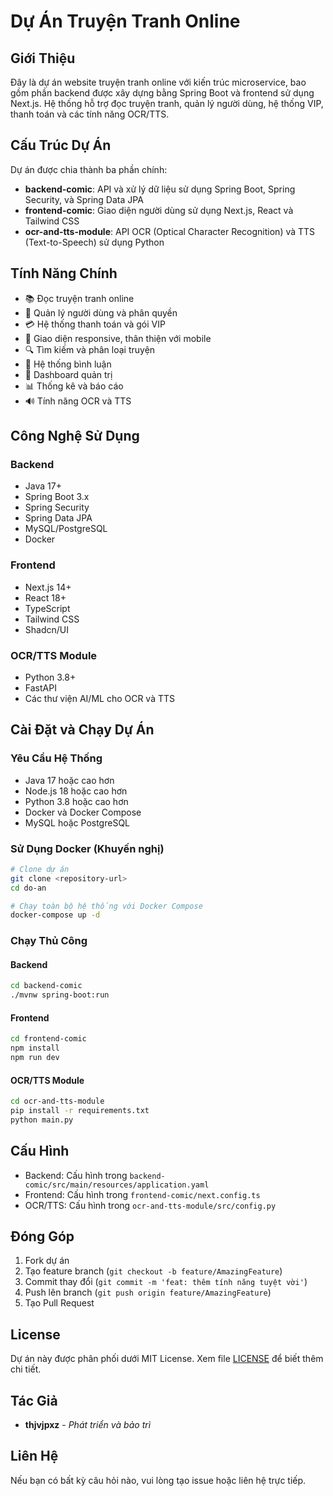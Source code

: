 # Dự Án Truyện Tranh Online

## Giới Thiệu

Đây là dự án website truyện tranh online với kiến trúc microservice, bao gồm phần backend được xây dựng bằng Spring Boot và frontend sử dụng Next.js. Hệ thống hỗ trợ đọc truyện tranh, quản lý người dùng, hệ thống VIP, thanh toán và các tính năng OCR/TTS.

## Cấu Trúc Dự Án

Dự án được chia thành ba phần chính:

- **backend-comic**: API và xử lý dữ liệu sử dụng Spring Boot, Spring Security, và Spring Data JPA
- **frontend-comic**: Giao diện người dùng sử dụng Next.js, React và Tailwind CSS
- **ocr-and-tts-module**: API OCR (Optical Character Recognition) và TTS (Text-to-Speech) sử dụng Python

## Tính Năng Chính

- 📚 Đọc truyện tranh online
- 👤 Quản lý người dùng và phân quyền
- 💳 Hệ thống thanh toán và gói VIP
- 📱 Giao diện responsive, thân thiện với mobile
- 🔍 Tìm kiếm và phân loại truyện
- 💬 Hệ thống bình luận
- 🎯 Dashboard quản trị
- 📊 Thống kê và báo cáo
- 🔊 Tính năng OCR và TTS

## Công Nghệ Sử Dụng

### Backend

- Java 17+
- Spring Boot 3.x
- Spring Security
- Spring Data JPA
- MySQL/PostgreSQL
- Docker

### Frontend

- Next.js 14+
- React 18+
- TypeScript
- Tailwind CSS
- Shadcn/UI

### OCR/TTS Module

- Python 3.8+
- FastAPI
- Các thư viện AI/ML cho OCR và TTS

## Cài Đặt và Chạy Dự Án

### Yêu Cầu Hệ Thống

- Java 17 hoặc cao hơn
- Node.js 18 hoặc cao hơn
- Python 3.8 hoặc cao hơn
- Docker và Docker Compose
- MySQL hoặc PostgreSQL

### Sử Dụng Docker (Khuyến nghị)

```bash
# Clone dự án
git clone <repository-url>
cd do-an

# Chạy toàn bộ hệ thống với Docker Compose
docker-compose up -d
```

### Chạy Thủ Công

#### Backend

```bash
cd backend-comic
./mvnw spring-boot:run
```

#### Frontend

```bash
cd frontend-comic
npm install
npm run dev
```

#### OCR/TTS Module

```bash
cd ocr-and-tts-module
pip install -r requirements.txt
python main.py
```

## Cấu Hình

- Backend: Cấu hình trong `backend-comic/src/main/resources/application.yaml`
- Frontend: Cấu hình trong `frontend-comic/next.config.ts`
- OCR/TTS: Cấu hình trong `ocr-and-tts-module/src/config.py`

## Đóng Góp

1. Fork dự án
2. Tạo feature branch (`git checkout -b feature/AmazingFeature`)
3. Commit thay đổi (`git commit -m 'feat: thêm tính năng tuyệt vời'`)
4. Push lên branch (`git push origin feature/AmazingFeature`)
5. Tạo Pull Request

## License

Dự án này được phân phối dưới MIT License. Xem file [LICENSE](LICENSE) để biết thêm chi tiết.

## Tác Giả

- **thjvjpxz** - _Phát triển và bảo trì_

## Liên Hệ

Nếu bạn có bất kỳ câu hỏi nào, vui lòng tạo issue hoặc liên hệ trực tiếp.

